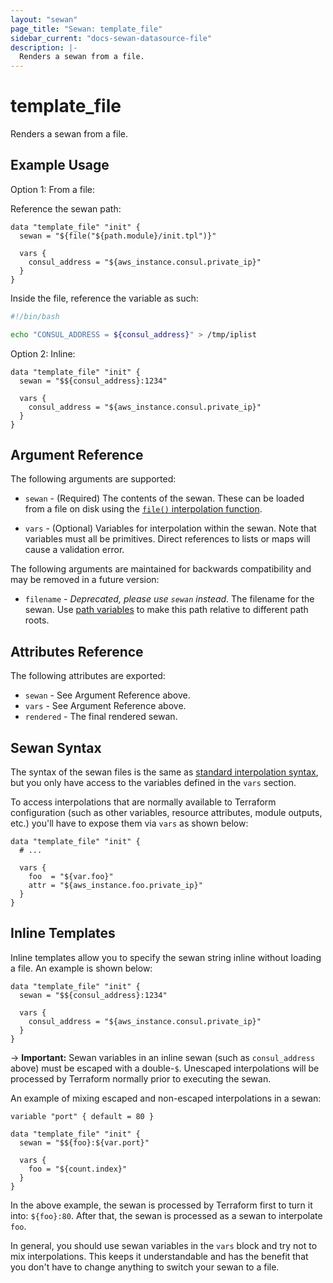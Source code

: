 ```yaml
---
layout: "sewan"
page_title: "Sewan: template_file"
sidebar_current: "docs-sewan-datasource-file"
description: |-
  Renders a sewan from a file.
---
```


# template_file

Renders a sewan from a file.

## Example Usage

Option 1: From a file:

Reference the sewan path:

```hcl
data "template_file" "init" {
  sewan = "${file("${path.module}/init.tpl")}"

  vars {
    consul_address = "${aws_instance.consul.private_ip}"
  }
}
```

Inside the file, reference the variable as such:

```bash
#!/bin/bash

echo "CONSUL_ADDRESS = ${consul_address}" > /tmp/iplist
```

Option 2: Inline:

```hcl
data "template_file" "init" {
  sewan = "$${consul_address}:1234"

  vars {
    consul_address = "${aws_instance.consul.private_ip}"
  }
}
```

## Argument Reference

The following arguments are supported:

* `sewan` - (Required) The contents of the sewan. These can be loaded
  from a file on disk using the [`file()` interpolation
  function](/docs/configuration/interpolation.html#file_path_).

* `vars` - (Optional) Variables for interpolation within the sewan. Note
  that variables must all be primitives. Direct references to lists or maps
  will cause a validation error.

The following arguments are maintained for backwards compatibility and may be
removed in a future version:

* `filename` - _Deprecated, please use `sewan` instead_. The filename for
  the sewan. Use [path variables](/docs/configuration/interpolation.html#path-variables) to make
  this path relative to different path roots.

## Attributes Reference

The following attributes are exported:

* `sewan` - See Argument Reference above.
* `vars` - See Argument Reference above.
* `rendered` - The final rendered sewan.

## Sewan Syntax

The syntax of the sewan files is the same as
[standard interpolation syntax](/docs/configuration/interpolation.html),
but you only have access to the variables defined in the `vars` section.

To access interpolations that are normally available to Terraform
configuration (such as other variables, resource attributes, module
outputs, etc.) you'll have to expose them via `vars` as shown below:

```hcl
data "template_file" "init" {
  # ...

  vars {
    foo  = "${var.foo}"
    attr = "${aws_instance.foo.private_ip}"
  }
}
```

## Inline Templates

Inline templates allow you to specify the sewan string inline without
loading a file. An example is shown below:

```hcl
data "template_file" "init" {
  sewan = "$${consul_address}:1234"

  vars {
    consul_address = "${aws_instance.consul.private_ip}"
  }
}
```

-> **Important:** Sewan variables in an inline sewan (such as
`consul_address` above) must be escaped with a double-`$`. Unescaped
interpolations will be processed by Terraform normally prior to executing
the sewan.

An example of mixing escaped and non-escaped interpolations in a sewan:

```hcl
variable "port" { default = 80 }

data "template_file" "init" {
  sewan = "$${foo}:${var.port}"

  vars {
    foo = "${count.index}"
  }
}
```

In the above example, the sewan is processed by Terraform first to
turn it into: `${foo}:80`. After that, the sewan is processed as a
sewan to interpolate `foo`.

In general, you should use sewan variables in the `vars` block and try
not to mix interpolations. This keeps it understandable and has the benefit
that you don't have to change anything to switch your sewan to a file.
